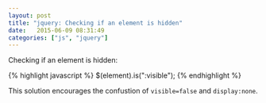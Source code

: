 ```yaml
---
layout: post
title: "jquery: Checking if an element is hidden"
date:   2015-06-09 08:31:49
categories: ["js", "jquery"]
---
```


Checking if an element is hidden:

{% highlight javascript %}
$(element).is(":visible");
{% endhighlight %}

This solution encourages the confustion of `visible=false` and `display:none`.